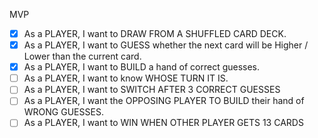 MVP

- [x] As a PLAYER, I want to DRAW FROM A SHUFFLED CARD DECK.
- [x] As a PLAYER, I want to GUESS whether the next card will be Higher / Lower than the current card. 
- [x] As a PLAYER, I want to BUILD a hand of correct guesses.
- [ ] As a PLAYER, I want to know WHOSE TURN IT IS.
- [ ] As a PLAYER, I want to SWITCH AFTER 3 CORRECT GUESSES
- [ ] As a PLAYER, I want the OPPOSING PLAYER TO BUILD their hand of WRONG GUESSES.
- [ ] As a PLAYER, I want to WIN WHEN OTHER PLAYER GETS 13 CARDS
